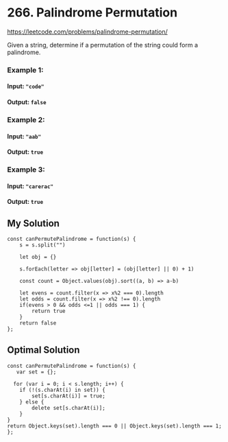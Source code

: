 # 266. Palindrome Permutation
https://leetcode.com/problems/palindrome-permutation/

Given a string, determine if a permutation of the string could form a palindrome.

### Example 1:
#### Input: `"code"`
#### Output:  `false`
### Example 2:
#### Input:  `"aab"`
#### Output: `true`
### Example 3:
#### Input:  `"carerac"`
#### Output: `true`

## My Solution 

````
const canPermutePalindrome = function(s) {
    s = s.split("")
    
    let obj = {}
    
    s.forEach(letter => obj[letter] = (obj[letter] || 0) + 1)
    
    const count = Object.values(obj).sort((a, b) => a-b)
    
    let evens = count.filter(x => x%2 === 0).length
    let odds = count.filter(x => x%2 !== 0).length
    if(evens > 0 && odds <=1 || odds === 1) {
        return true
    } 
    return false
};
````

## Optimal Solution

````
const canPermutePalindrome = function(s) {
   var set = {};
  
  for (var i = 0; i < s.length; i++) {
    if (!(s.charAt(i) in set)) {
        set[s.charAt(i)] = true;
    } else {
        delete set[s.charAt(i)];
    }
}
return Object.keys(set).length === 0 || Object.keys(set).length === 1;
};
````
